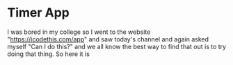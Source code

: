 # Timer App

I was bored in my college so I went to the website "https://icodethis.com/app" and saw today's channel and again asked myself "Can I do this?" and we all know the best way to find that out is to try doing that thing. So here it is
